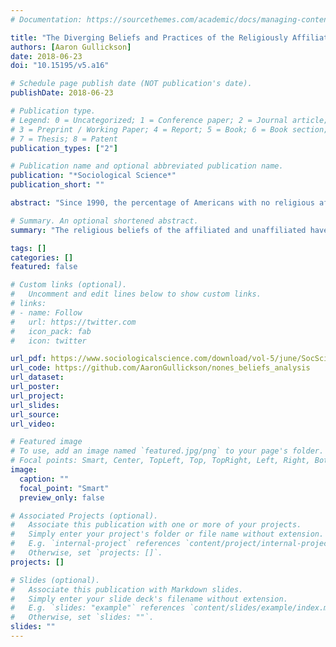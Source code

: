 ```yaml
---
# Documentation: https://sourcethemes.com/academic/docs/managing-content/

title: "The Diverging Beliefs and Practices of the Religiously Affiliated and Unaffiliated in the United States"
authors: [Aaron Gullickson]
date: 2018-06-23
doi: "10.15195/v5.a16"

# Schedule page publish date (NOT publication's date).
publishDate: 2018-06-23

# Publication type.
# Legend: 0 = Uncategorized; 1 = Conference paper; 2 = Journal article;
# 3 = Preprint / Working Paper; 4 = Report; 5 = Book; 6 = Book section;
# 7 = Thesis; 8 = Patent
publication_types: ["2"]

# Publication name and optional abbreviated publication name.
publication: "*Sociological Science*"
publication_short: ""

abstract: "Since 1990, the percentage of Americans with no religious afﬁliation has grown substantially. Prior work has shown that between 1990 and 2000, the religiously unafﬁliated population also became more religious in belief and practices, both in absolute terms and relative to the afﬁliated population. This curious empirical ﬁnding is believed to be driven by a dilution effect in which moderate believers disafﬁliated from organized religion without giving up religious beliefs and practices. In the current article, I use data from the General Social Survey to show that this convergence of beliefs and practices of the religiously afﬁliated and unafﬁliated ended around 2000. Since 2000, the religiously unafﬁliated have decreased their belief in God and the afterlife and have not increased their prayer frequency. The trends for the afﬁliated have been either increasing or unchanging, and thus, the religious practices and beliefs of the religiously afﬁliated and unafﬁliated have diverged since 2000. The change in trend for the religiously unafﬁliated after 2000 cannot fully be explained by generational succession or the growing percentage of Americans raised without religion. Although the unafﬁliated remain very heterogeneous in their beliefs and practices, these results point to a growing religious polarization in the United States."

# Summary. An optional shortened abstract.
summary: "The religious beliefs of the affiliated and unaffiliated have diverged significantly since 2000 according do data from the GSS"

tags: []
categories: []
featured: false

# Custom links (optional).
#   Uncomment and edit lines below to show custom links.
# links:
# - name: Follow
#   url: https://twitter.com
#   icon_pack: fab
#   icon: twitter

url_pdf: https://www.sociologicalscience.com/download/vol-5/june/SocSci_v5_361to379.pdf
url_code: https://github.com/AaronGullickson/nones_beliefs_analysis
url_dataset:
url_poster:
url_project:
url_slides:
url_source: 
url_video:

# Featured image
# To use, add an image named `featured.jpg/png` to your page's folder. 
# Focal points: Smart, Center, TopLeft, Top, TopRight, Left, Right, BottomLeft, Bottom, BottomRight.
image:
  caption: ""
  focal_point: "Smart"
  preview_only: false

# Associated Projects (optional).
#   Associate this publication with one or more of your projects.
#   Simply enter your project's folder or file name without extension.
#   E.g. `internal-project` references `content/project/internal-project/index.md`.
#   Otherwise, set `projects: []`.
projects: []

# Slides (optional).
#   Associate this publication with Markdown slides.
#   Simply enter your slide deck's filename without extension.
#   E.g. `slides: "example"` references `content/slides/example/index.md`.
#   Otherwise, set `slides: ""`.
slides: ""
---
```

